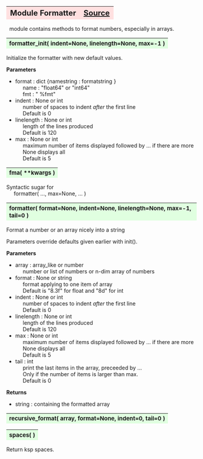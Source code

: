 ---
---
<br><br>

<a name="Formatter"></a>
<table><thead style="background-color:#FFE0E0; width:100%; font-size:20px"><tr><th style="text-align:left">
<strong>Module Formatter</strong> </th><th style="text-align:right"><a href=https://github.com/dokester/BayesicFitting/blob/master/BayesicFitting/source/Formatter.py target=_blank>Source</a></th></tr></thead></table>


&nbsp; module contains methods to format numbers, especially in arrays.


<a name="formatter_init"></a>
<table><thead style="background-color:#E0FFE0; width:100%; font-size:15px"><tr><th style="text-align:left">
<strong>formatter_init(</strong> indent=None, linelength=None, max=-1 )
</th></tr></thead></table>

Initialize the formatter with new default values.

<b>Parameters</b>

* format  :  dict {namestring : formatstring }
<br>&nbsp;&nbsp;&nbsp;&nbsp; name : "float64" or "int64"
<br>&nbsp;&nbsp;&nbsp;&nbsp; fmt  : " %fmt"
* indent  :  None or int
<br>&nbsp;&nbsp;&nbsp;&nbsp; number of spaces to indent *after* the first line
<br>&nbsp;&nbsp;&nbsp;&nbsp; Default is 0
* linelength  :  None or int
<br>&nbsp;&nbsp;&nbsp;&nbsp; length of the lines produced
<br>&nbsp;&nbsp;&nbsp;&nbsp; Default is 120
* max  :  None or int
<br>&nbsp;&nbsp;&nbsp;&nbsp; maximum number of items displayed followed by ... if there are more
<br>&nbsp;&nbsp;&nbsp;&nbsp; None displays all
<br>&nbsp;&nbsp;&nbsp;&nbsp; Default is 5

<a name="fma"></a>
<table><thead style="background-color:#E0FFE0; width:100%; font-size:15px"><tr><th style="text-align:left">
<strong>fma(</strong> **kwargs ) 
</th></tr></thead></table>
Syntactic sugar for
<br>&nbsp;&nbsp;&nbsp;&nbsp; formatter( ..., max=None, ... )

<a name="formatter"></a>
<table><thead style="background-color:#E0FFE0; width:100%; font-size:15px"><tr><th style="text-align:left">
<strong>formatter(</strong> format=None, indent=None, linelength=None, max=-1, tail=0 ) 
</th></tr></thead></table>
Format a number or an array nicely into a string

Parameters override defaults given earlier with init().

<b>Parameters</b>

* array  :  array_like or number
<br>&nbsp;&nbsp;&nbsp;&nbsp; number or list of numbers or n-dim array of numbers
* format  :  None or string
<br>&nbsp;&nbsp;&nbsp;&nbsp; format applying to one item of array
<br>&nbsp;&nbsp;&nbsp;&nbsp; Default is "8.3f" for float and "8d" for int
* indent  :  None or int
<br>&nbsp;&nbsp;&nbsp;&nbsp; number of spaces to indent *after* the first line
<br>&nbsp;&nbsp;&nbsp;&nbsp; Default is 0
* linelength  :  None or int
<br>&nbsp;&nbsp;&nbsp;&nbsp; length of the lines produced
<br>&nbsp;&nbsp;&nbsp;&nbsp; Default is 120
* max  :  None or int
<br>&nbsp;&nbsp;&nbsp;&nbsp; maximum number of items displayed followed by ... if there are more
<br>&nbsp;&nbsp;&nbsp;&nbsp; None displays all
<br>&nbsp;&nbsp;&nbsp;&nbsp; Default is 5
* tail  :  int
<br>&nbsp;&nbsp;&nbsp;&nbsp; print the last items in the array, preceeded by ...
<br>&nbsp;&nbsp;&nbsp;&nbsp; Only if the number of items is larger than max.
<br>&nbsp;&nbsp;&nbsp;&nbsp; Default is 0

<b>Returns</b>

* string  :  containing the formatted array


<a name="recursive_format"></a>
<table><thead style="background-color:#E0FFE0; width:100%; font-size:15px"><tr><th style="text-align:left">
<strong>recursive_format(</strong> array, format=None, indent=0, tail=0 ) 
</th></tr></thead></table>

<a name="spaces"></a>
<table><thead style="background-color:#E0FFE0; width:100%; font-size:15px"><tr><th style="text-align:left">
<strong>spaces(</strong> ) 
</th></tr></thead></table>
Return ksp spaces.

